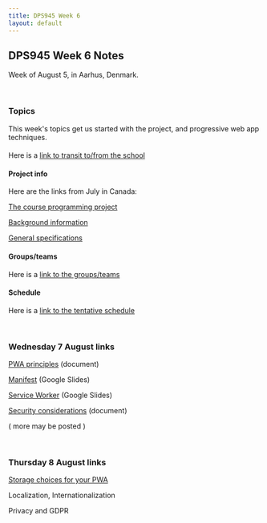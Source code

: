 ```yaml
---
title: DPS945 Week 6
layout: default
---
```


## DPS945 Week 6 Notes

Week of August 5, in Aarhus, Denmark. 

<br>

### Topics

This week's topics get us started with the project, and progressive web app techniques. 

#### 

Here is a [link to transit to/from the school](/denmark/transit-hostel-to-school)

#### Project info

Here are the links from July in Canada:

[The course programming project](/graded-work/moves-project-intro)

[Background information](/graded-work/moves-project-background)

[General specifications](/graded-work/moves-project-general-specs)

#### Groups/teams 

Here is a [link to the groups/teams](/denmark/student-teams)

#### Schedule

Here is a [link to the tentative schedule](/schedule-detailed)

<br>

### Wednesday 7 August links

[PWA principles](pwa-principles) (document)

[Manifest](https://docs.google.com/presentation/d/1schcrEePnRhnVtj1BZGQRSI5KHEghgCruVy2Ek2RB48/edit?usp=sharing) (Google Slides)

[Service Worker](https://docs.google.com/presentation/d/1vsfITMecgV9KkJWX1WNCYvu1waNsrnjS287w2EVhAgw/edit?usp=sharing) (Google Slides)

[Security considerations](pwa-security-intro) (document)

( more may be posted ) 

<br>

### Thursday 8 August links

[Storage choices for your PWA](pwa-storage)

Localization, Internationalization 

Privacy and GDPR

<br>
